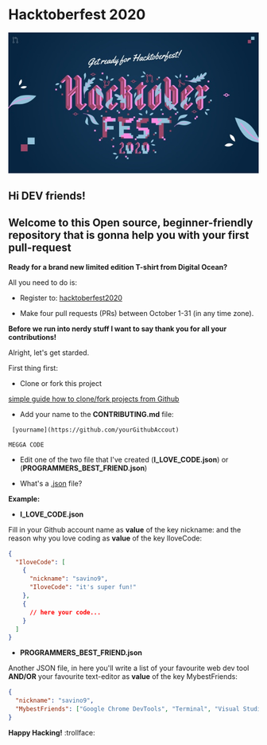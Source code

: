 # Hacktoberfest 2020

<!-- I SEE YOU MEGGA -->

![Hacktoberfest 2020](/images/hacktoberfest2020.jpg)

<!-- ![Hacktoberfest 2020](/images/hacktoberfest2020.jpg) -->

## Hi DEV friends!

## Welcome to this Open source, beginner-friendly repository that is gonna help you with your first pull-request

**Ready for a brand new limited edition T-shirt from Digital Ocean?**

All you need to do is:

- Register to: [hacktoberfest2020](https://hacktoberfest.digitalocean.com/)

- Make four pull requests (PRs) between October 1-31 (in any time zone).

**Before we run into nerdy stuff I want to say thank you for all your contributions!**

Alright, let's get starded.

First thing first:

- Clone or fork this project

[simple guide how to clone/fork projects from Github](https://www.stevejgordon.co.uk/forking-cloning-github)

- Add your name to the **CONTRIBUTING.md** file:

```
 [yourname](https://github.com/yourGithubAccout)
```

```
MEGGA CODE
```

- Edit one of the two file that I've created (**I_LOVE_CODE.json**) or (**PROGRAMMERS_BEST_FRIEND.json**)

* What's a [.json](https://en.wikipedia.org/wiki/JSON) file?

**Example:**

- **I_LOVE_CODE.json**

Fill in your Github account name as **value** of the key nickname: and the reason why you love coding as **value** of the key IloveCode:

```json
{
  "IloveCode": [
    {
      "nickname": "savino9",
      "IloveCode": "it's super fun!"
    },
    {
      // here your code...
    }
  ]
}
```

- **PROGRAMMERS_BEST_FRIEND.json**

Another JSON file, in here you'll write a list of your favourite web dev tool **AND/OR** your favourite text-editor as **value** of the key MybestFriends:

```json
{
  "nickname": "savino9",
  "MybestFriends": ["Google Chrome DevTools", "Terminal", "Visual Studio"]
}
```

**Happy Hacking!** :trollface:
